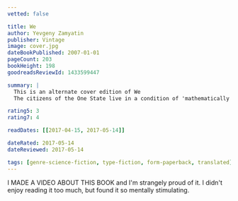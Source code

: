 ```yaml
---
vetted: false

title: We
author: Yevgeny Zamyatin
publisher: Vintage
image: cover.jpg
dateBookPublished: 2007-01-01
pageCount: 203
bookHeight: 198
goodreadsReviewId: 1433599447

summary: |
  This is an alternate cover edition of We 
  The citizens of the One State live in a condition of 'mathematically infallible happiness'. D-503 decides to keep a diary of his days working for the collective good in this clean, blue city state where nature, privacy and individual liberty have been eradicated. But over the course of his journal D-503 suddenly finds himself caught up in unthinkable and illegal activities - love and rebellion. Banned on its publication in Russia in 1921, We is the first modern dystopian novel and a satire on state control that has once again become chillingly relevant.

rating5: 3
rating7: 4

readDates: [[2017-04-15, 2017-05-14]]

dateRated: 2017-05-14
dateReviewed: 2017-05-14

tags: [genre-science-fiction, type-fiction, form-paperback, translated]
---
```


I MADE A VIDEO ABOUT THIS BOOK and I'm strangely proud of it. I didn't enjoy reading it too much, but found it so mentally stimulating.
